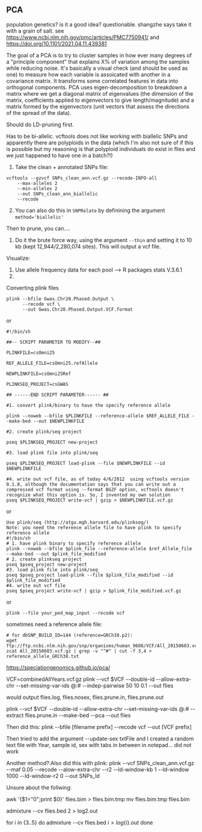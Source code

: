 ## PCA

population genetics? is it a good idea? questionable. shangzhe says take it with a grain of salt. see https://www.ncbi.nlm.nih.gov/pmc/articles/PMC7750941/ and https://doi.org/10.1101/2021.04.11.439381

The goal of a PCA is to try to cluster samples in how ever many degrees of a "principle component" that explains X% of variation among the samples while reducing noise. It's basically a visual check (and should be used as one) to measure how each variable is assoicated with another in a covariance matrix. It transforms some correlated features in data into orthogonal components. PCA uses eigen-decomposition to breakdown a matrix where we get a diagonal matrix of eigenvalues (the dimension of the matrix, coefficients applied to eigenvectors to give length/magnitude) and a matrix formed by the eigenvectors (unit vectors that assess the directions of the spread of the data). 

Should do LD-pruning first. 

Has to be bi-allelic. vcftools does not like working with biallelic SNPs and apparently there are polyploids in the data (which I'm also not sure of if this is possible but my reasoning is that polyploid individuals do exist in flies and we just happened to have one in a batch?!) 
1.  Take the clean + annotated SNPs file:

```
vcftools --gzvcf SNPs_clean_ann.vcf.gz --recode-INFO-all
	--max-alleles 2
	--min-alleles 2
	--out SNPs_clean_ann_biallelic
	--recode
```

2. You can also do this in `SNPRelate` by definining the argument `method='biallelic'`

Then to prune, you can....
1. Do it the brute force way, using the argument `--thin` and setting it to 10 kb (kept 12,944/2,280,074 sites). This will output a vcf file. 



Visualize:

1. Use allele frequency data for each pool --> R packages stats V.3.6.1
2. 

Converting plink files
```
plink --bfile Gwas.Chr20.Phased.Output \
      --recode vcf \
      --out Gwas.Chr20.Phased.Output.VCF.format
```

or 
```
#!/bin/sh
 
##-- SCRIPT PARAMETER TO MODIFY--##
 
PLINKFILE=csOmni25
 
REF_ALLELE_FILE=csOmni25.refAllele
 
NEWPLINKFILE=csOmni25Ref
 
PLINKSEQ_PROJECT=csGWAS
 
## ------END SCRIPT PARAMETER------ ##
 
#1. convert plink/binary to have the specify reference allele
 
plink --noweb --bfile $PLINKFILE --reference-allele $REF_ALLELE_FILE --make-bed --out $NEWPLINKFILE
 
#2. create plink/seq project
 
pseq $PLINKSEQ_PROJECT new-project
 
#3. load plink file into plink/seq
 
pseq $PLINKSEQ_PROJECT load-plink --file $NEWPLINKFILE --id $NEWPLINKFILE
 
#4. write out vcf file, as of today 4/6/2012  using vcftools version 0.1.8, although the documentation says that you can write out a compressed vcf format using --format BGZF option, vcftools doesn't recognize what this option is. So, I invented my own solution
pseq $PLINKSEQ_PROJECT write-vcf | gzip > $NEWPLINKFILE.vcf.gz
```
      

or
```
Use plink/seq (http://atgu.mgh.harvard.edu/plinkseq/)
Note: you need the reference allele file to have plink to specify reference allele
#!/bin/sh
# 1. have plink binary to specify reference allele
plink --noweb --bfile $plink_file --reference-allele $ref_Allele_file --make-bed --out $plink_file_modified
# 2. create plinkseq project
pseq $pseq_project new-project
#3. load plink file into plink/seq
pseq $pseq_project load-plink --file $plink_file_modified --id $plink_file_modified
#4. write out vcf file
pseq $pseq_project write-vcf | gzip > $plink_file_modified.vcf.gz
```
or 
```
plink --file your_ped_map_input --recode vcf
```
 
sometimes need a reference allele file:
```
# for dbSNP_BUILD_ID=144 (reference=GRCh38.p2):
wget ftp://ftp.ncbi.nlm.nih.gov/snp/organisms/human_9606/VCF/All_20150603.vcf.gz
zcat All_20150603.vcf.gz | grep -v "^#" | cut -f 3,4 > reference_allele_GRCh38.txt
```


https://speciationgenomics.github.io/pca/

VCF=combinedAllYears.vcf.gz
plink --vcf $VCF --double-id --allow-extra-chr --set-missing-var-ids @:# --indep-pairwise 50 10 0.1 --out flies

would output flies.log, flies.nosex, flies.prune.in, flies.prune.out

plink --vcf $VCF --double-id --allow-extra-chr --set-missing-var-ids @:# --extract flies.prune.in --make-bed --pca --out flies

Then did this: plink --bfile [filename prefix] --recode vcf --out [VCF prefix]

Then tried to add the argument --update-sex txtFile  and I created a random text file with Year, sample id, sex with tabs in between in notepad... did not work

Another method?:Also did this with plink:
plink --vcf SNPs_clean_ann.vcf.gz --maf 0.05 --recode --alow-extra-chr --r2 --ld-window-kb 1 --ld-window 1000 --ld-window-r2 0 --out SNPs_ld



Unsure about the follwing: 

awk '{$1="0";print $0}' flies.bim > flies.bim.tmp
mv flies.bim.tmp flies.bim

admixture --cv flies.bed 2 > log2.out

for i in {3..5}
do
 admixture --cv flies.bed $i > log${i}.out
done
